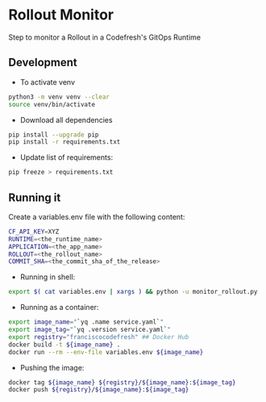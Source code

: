# Rollout Monitor

Step to monitor a Rollout in a Codefresh's GitOps Runtime

## Development

-   To activate venv

```sh
python3 -m venv venv --clear
source venv/bin/activate
```

-   Download all dependencies

```sh
pip install --upgrade pip
pip install -r requirements.txt
```

-   Update list of requirements:

```sh
pip freeze > requirements.txt
```

## Running it

Create a variables.env file with the following content:

```sh
CF_API_KEY=XYZ
RUNTIME=<the_runtime_name>
APPLICATION=<the_app_name>
ROLLOUT=<the_rollout_name>
COMMIT_SHA=<the_commit_sha_of_the_release>
```

-   Running in shell:

```sh
export $( cat variables.env | xargs ) && python -u monitor_rollout.py
```

-   Running as a container:

```sh
export image_name="`yq .name service.yaml`"
export image_tag="`yq .version service.yaml`"
export registry="franciscocodefresh" ## Docker Hub
docker build -t ${image_name} .
docker run --rm --env-file variables.env ${image_name}
```

-   Pushing the image:

```sh
docker tag ${image_name} ${registry}/${image_name}:${image_tag}
docker push ${registry}/${image_name}:${image_tag}
```
